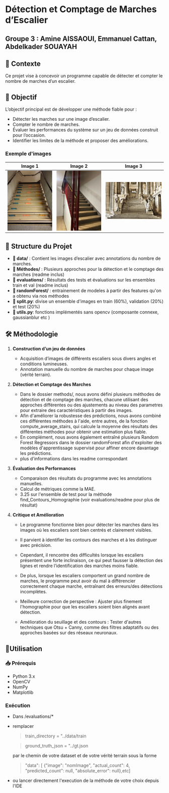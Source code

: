 #  Détection et Comptage de Marches d’Escalier
## Groupe 3 : Amine AISSAOUI, Emmanuel Cattan, Abdelkader SOUAYAH
## 📌 Contexte
Ce projet vise à concevoir un programme capable de détecter et compter le nombre de marches d’un escalier.

## 🎯 Objectif
L’objectif principal est de développer une méthode fiable pour :
- Détecter les marches sur une image d’escalier.
- Compter le nombre de marches.
- Évaluer les performances du système sur un jeu de données construit pour l’occasion.
- Identifier les limites de la méthode et proposer des améliorations.

### Exemple d'images

| Image 1 | Image 2 | Image 3 |
|---------|---------|---------|
| ![Image 1](assets/img1preview.jpg) | ![Image 2](assets/img2preview.png) | ![Image 3](assets/img3preview.jpg) |


## 📂 Structure du Projet
- **📁 data/** : Contient les images d’escalier avec annotations du nombre de marches.
- **📁 Méthodes/** : Plusieurs approches pour la détection et le comptage des marches (readme inclus)
- **📁 evaluations/** : Résultats des tests et évaluations sur les ensembles train et val (readme inclus)
- **📁 randomForest/** : entrainement de modeles à partir des features qu'on a obtenu via nos méthodes
- **📜 split.py**: divise un ensemble d'images en train (60%), validation (20%) et test (20%) 
- **📜 utils.py**: fonctions implémentés sans opencv (composante connexe, gaussianblur etc )

## 🛠️ Méthodologie
1. **Construction d’un jeu de données**
   - Acquisition d’images de différents escaliers sous divers angles et conditions lumineuses.
   - Annotation manuelle du nombre de marches pour chaque image (vérité terrain).

2. **Détection et Comptage des Marches**
   - Dans le dossier methods/, nous avons défini plusieurs méthodes de détection et de comptage des marches, chacune utilisant des approches différentes ou des ajustements au niveau des parametres pour extraire des caractéristiques à partir des images. 
   - Afin d'améliorer la robustesse des prédictions, nous avons combiné ces différentes méthodes à l'aide, entre autres, de la fonction compute_average_stairs, qui calcule la moyenne des résultats des différentes méthodes pour obtenir une estimation plus fiable. 
   - En complément, nous avons également entraîné plusieurs Random Forest Regressors dans le dossier randomForest afin d'exploiter des modèles d'apprentissage supervisé pour affiner encore davantage les prédictions.
   - plus d'informations dans les readme correspondant

3. **Évaluation des Performances**
   - Comparaison des résultats du programme avec les annotations manuelles.
   - Calcul de métriques comme la MAE.
   - 3.25 sur l'ensemble de test pour la méthode find_Contours_Homographie (voir evaluations/readme pour plus de résultat)

4. **Critique et Amélioration**
   - Le programme fonctionne bien pour détecter les marches dans les images où les escaliers sont bien centrés et clairement visibles. 
   - Il parvient à identifier les contours des marches et à les distinguer avec précision. 
   - Cependant, il rencontre des difficultés lorsque les escaliers présentent une forte inclinaison, ce qui peut fausser la détection des lignes et rendre l’identification des marches moins fiable. 
   - De plus, lorsque les escaliers comportent un grand nombre de marches, le programme peut avoir du mal à différencier correctement chaque marche, entraînant  des erreurs/des détections incomplètes.
   
   - Meilleure correction de perspective : Ajuster plus finement l'homographie pour que les escaliers soient bien alignés avant détection.
   - Amélioration du seuillage et des contours : Tester d'autres techniques que Otsu + Canny, comme des filtres adaptatifs ou des approches basées sur des réseaux neuronaux.
   
## 🚀Utilisation
### 📥 Prérequis
- Python 3.x
- OpenCV
- NumPy
- Matplotlib

### Exécution 
- Dans /evaluations/*
- remplacer 
  >train_directory = "../data/train 

  >ground_truth_json = "../gt.json 
  
   par le chemin de votre dataset et de votre vérité terrain sous la forme
   >"data": [
      {"image": "nomImage", "actual_count": 4, "predicted_count": null, "absolute_error": null},etc]
- ou lancer directement l'execution de la méthode de votre choix depuis l'IDE

   

